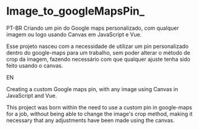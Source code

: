 # Image_to_googleMapsPin_

PT-BR
Criando um pin do Google maps personalizado, com qualquer imagem ou logo usando Canvas em JavaScript e Vue.

Esse projeto nasceu com a necessidade de utilizar um pin personalizado dentro do google-maps para um trabalho, sem poder alterar o método de crop da imagem, fazendo necessário
com que qualquer ajuste tenha sido feito usando o canvas.

EN

Creating a custom Google maps pin, with any image using Canvas in JavaScript and Vue.

This project was born within the need to use a custom pin in google-maps for a job, without being able to change the image's crop method, making it necessary
that any adjustments have been made using the canvas.
